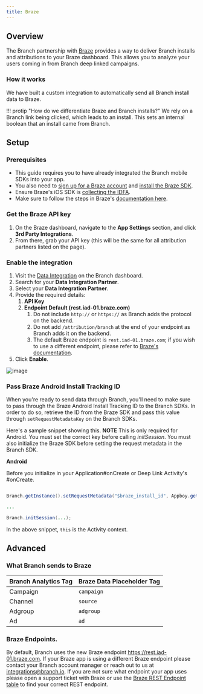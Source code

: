 ```yaml
---
title: Braze
---
```

## Overview

The Branch partnership with [Braze](https://www.braze.com) provides a way to deliver Branch installs and attributions to your Braze dashboard. This allows you to analyze your users coming in from Branch deep linked campaigns.

### How it works

We have built a custom integration to automatically send all Branch install data to Braze.

!!! protip "How do we differentiate Braze and Branch installs?"
    We rely on a Branch link being clicked, which leads to an install. This sets an internal boolean that an install came from Branch.

## Setup

### Prerequisites

- This guide requires you to have already integrated the Branch mobile SDKs into your app.
- You also need to [sign up for a Braze account](https://dashboard.braze.com/developers/sign_up) and [install the Braze SDK](https://documentation.braze.com/).
- Ensure Braze's iOS SDK is [collecting the IDFA](https://documentation.braze.com/iOS/#optional-idfa-collection).
- Make sure to follow the steps in Braze's [documentation here](https://www.braze.com/documentation/Partner_Integrations/#branch).

### Get the Braze API key

1. On the Braze dashboard, navigate to the **App Settings** section, and click **3rd Party Integrations**.
1. From there, grab your API key (this will be the same for all attribution partners listed on the page).

### Enable the integration

1. Visit the [Data Integration](https://branch.dashboard.branch.io/data-import-export/data-feeds/integrations) on the Branch dashboard.
2. Search for your <notranslate>**Data Integration Partner**</notranslate>.
3. Select your <notranslate>**Data Integration Partner**</notranslate>.
4. Provide the required details:
    1. **API Key**
    2. **Endpoint Default (rest.iad-01.braze.com)**
        1. Do not include `http://` or `https://` as Branch adds the protocol on the backend.
        2. Do not add `/attribution/branch` at the end of your endpoint as Branch adds it on the backend.
        3. The default Braze endpoint is `rest.iad-01.braze.com`; if you wish to use a different endpoint, please  refer to [Braze's documentation](https://www.braze.com/docs/api/basics?redirected=true#endpoints).
5. Click <notranslate>**Enable**</notranslate>.

![image](/images/pages/integrations/braze/braze-di.png)

### Pass Braze Android Install Tracking ID

When you're ready to send data through Branch, you'll need to make sure to pass through the Braze Android Install Tracking ID to the Branch SDKs. In order to do so, retrieve the ID from the Braze SDK and pass this value through `setRequestMetadataKey` on the Branch SDKs.

Here's a sample snippet showing this. **NOTE** This is only required for Android. You must set the correct key before calling <notranslate>*initSession*</notranslate>. You must also initialize the Braze SDK before setting the request metadata in the Branch SDK.


**Android**

Before you initialize in your Application#onCreate or Deep Link Activity's #onCreate.

```java

Branch.getInstance().setRequestMetadata("$braze_install_id", Appboy.getInstance(this).getInstallTrackingId());

...

Branch.initSession(...);
```

In the above snippet, `this` is the Activity context.


## Advanced

### What Branch sends to Braze

Branch Analytics Tag | Braze Data Placeholder Tag
--- | ---
<notranslate>Campaign</notranslate> | `campaign`
<notranslate>Channel</notranslate> | `source`
<notranslate>Adgroup</notranslate> | `adgroup`
<notranslate>Ad</notranslate> | `ad`

### Braze Endpoints.

By default, Branch uses the new Braze endpoint https://rest.iad-01.braze.com. If your Braze app is using a different Braze endpoint please contact your Branch account manager or reach out to us at [integrations@branch.io](mailto:integrations@branch.io). If you are not sure what endpoint your app uses please open a support ticket with Braze or use the [Braze REST Endpoint table](https://www.braze.com/documentation/REST_API/#endpoints) to find your correct REST endpoint.
